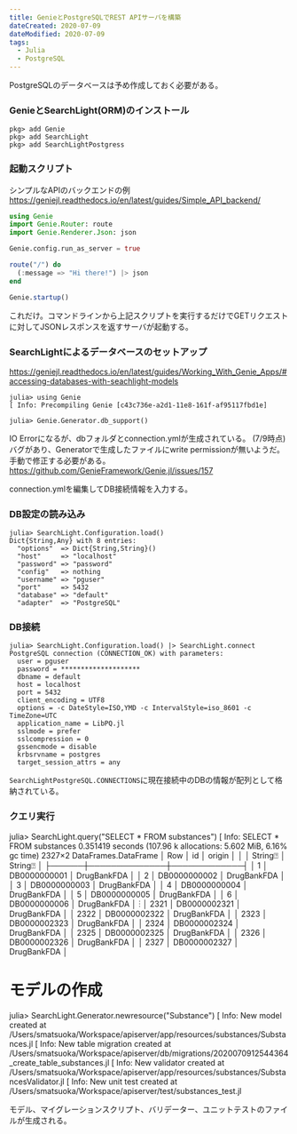 ```yaml
---
title: GenieとPostgreSQLでREST APIサーバを構築
dateCreated: 2020-07-09
dateModified: 2020-07-09
tags:
  - Julia
  - PostgreSQL
---
```



PostgreSQLのデータベースは予め作成しておく必要がある。


### GenieとSearchLight(ORM)のインストール

```
pkg> add Genie
pkg> add SearchLight
pkg> add SearchLightPostgress
```


### 起動スクリプト

シンプルなAPIのバックエンドの例
https://geniejl.readthedocs.io/en/latest/guides/Simple_API_backend/

```julia
using Genie
import Genie.Router: route
import Genie.Renderer.Json: json

Genie.config.run_as_server = true

route("/") do
  (:message => "Hi there!") |> json
end

Genie.startup()
```

これだけ。コマンドラインから上記スクリプトを実行するだけでGETリクエストに対してJSONレスポンスを返すサーバが起動する。



### SearchLightによるデータベースのセットアップ

https://geniejl.readthedocs.io/en/latest/guides/Working_With_Genie_Apps/#accessing-databases-with-seachlight-models

```
julia> using Genie
[ Info: Precompiling Genie [c43c736e-a2d1-11e8-161f-af95117fbd1e]

julia> Genie.Generator.db_support()
```

IO Errorになるが、dbフォルダとconnection.ymlが生成されている。
(7/9時点) バグがあり、Generatorで生成したファイルにwrite permissionが無いようだ。手動で修正する必要がある。  
https://github.com/GenieFramework/Genie.jl/issues/157

connection.ymlを編集してDB接続情報を入力する。


### DB設定の読み込み

```
julia> SearchLight.Configuration.load()
Dict{String,Any} with 8 entries:
  "options"  => Dict{String,String}()
  "host"     => "localhost"
  "password" => "password"
  "config"   => nothing
  "username" => "pguser"
  "port"     => 5432
  "database" => "default"
  "adapter"  => "PostgreSQL"
```


### DB接続

```
julia> SearchLight.Configuration.load() |> SearchLight.connect
PostgreSQL connection (CONNECTION_OK) with parameters:
  user = pguser
  password = ********************
  dbname = default
  host = localhost
  port = 5432
  client_encoding = UTF8
  options = -c DateStyle=ISO,YMD -c IntervalStyle=iso_8601 -c TimeZone=UTC
  application_name = LibPQ.jl
  sslmode = prefer
  sslcompression = 0
  gssencmode = disable
  krbsrvname = postgres
  target_session_attrs = any
```

`SearchLightPostgreSQL.CONNECTIONS`に現在接続中のDBの情報が配列として格納されている。


### クエリ実行

julia> SearchLight.query("SELECT * FROM substances")
[ Info: SELECT * FROM substances
  0.351419 seconds (107.96 k allocations: 5.602 MiB, 6.16% gc time)
2327×2 DataFrames.DataFrame
│ Row  │ id           │ origin      │
│      │ String⍰      │ String⍰     │
├──────┼──────────────┼─────────────┤
│ 1    │ DB0000000001 │ DrugBankFDA │
│ 2    │ DB0000000002 │ DrugBankFDA │
│ 3    │ DB0000000003 │ DrugBankFDA │
│ 4    │ DB0000000004 │ DrugBankFDA │
│ 5    │ DB0000000005 │ DrugBankFDA │
│ 6    │ DB0000000006 │ DrugBankFDA │
⋮
│ 2321 │ DB0000002321 │ DrugBankFDA │
│ 2322 │ DB0000002322 │ DrugBankFDA │
│ 2323 │ DB0000002323 │ DrugBankFDA │
│ 2324 │ DB0000002324 │ DrugBankFDA │
│ 2325 │ DB0000002325 │ DrugBankFDA │
│ 2326 │ DB0000002326 │ DrugBankFDA │
│ 2327 │ DB0000002327 │ DrugBankFDA │


# モデルの作成

julia> SearchLight.Generator.newresource("Substance")
[ Info: New model created at /Users/smatsuoka/Workspace/apiserver/app/resources/substances/Substances.jl
[ Info: New table migration created at /Users/smatsuoka/Workspace/apiserver/db/migrations/2020070912544364_create_table_substances.jl
[ Info: New validator created at /Users/smatsuoka/Workspace/apiserver/app/resources/substances/SubstancesValidator.jl
[ Info: New unit test created at /Users/smatsuoka/Workspace/apiserver/test/substances_test.jl


モデル、マイグレーションスクリプト、バリデーター、ユニットテストのファイルが生成される。
